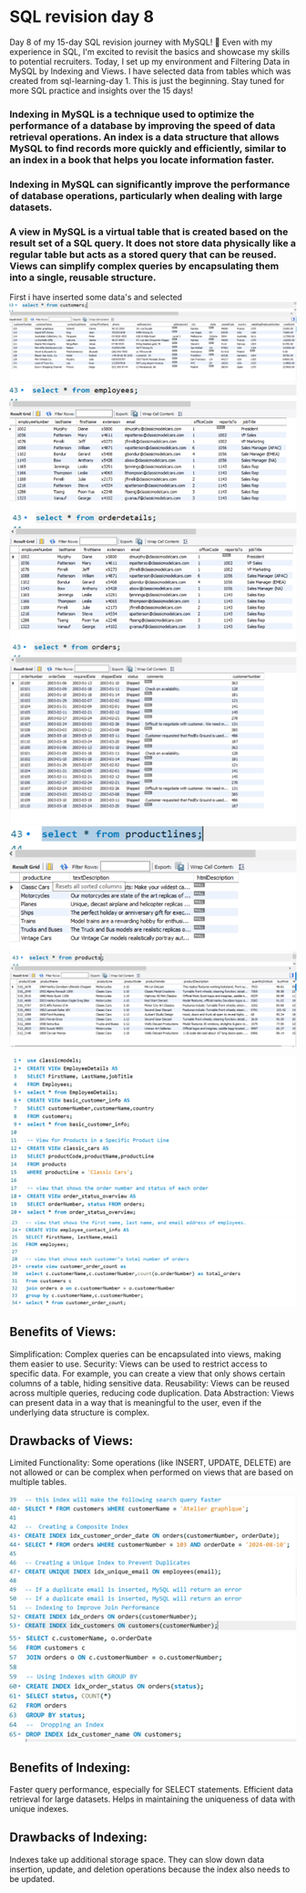 # SQL revision day 8
Day 8 of my 15-day SQL revision journey with MySQL! 🎉 Even with my experience in SQL, I'm excited to revisit the basics and showcase my skills to potential recruiters. Today, I set up my environment and Filtering Data in MySQL by Indexing and Views. I have selected data from tables which was created from sql-learning-day 1. This is just the beginning. Stay tuned for more SQL practice and insights over the 15 days!
### Indexing in MySQL is a technique used to optimize the performance of a database by improving the speed of data retrieval operations. An index is a data structure that allows MySQL to find records more quickly and efficiently, similar to an index in a book that helps you locate information faster.
### Indexing in MySQL can significantly improve the performance of database operations, particularly when dealing with large datasets.
### A view in MySQL is a virtual table that is created based on the result set of a SQL query. It does not store data physically like a regular table but acts as a stored query that can be reused. Views can simplify complex queries by encapsulating them into a single, reusable structure.
First i have inserted some data's and selected
![image alt](https://github.com/Udayagour14/sql-learning-2/blob/main/sql%20table%201.png)
![image alt](https://github.com/Udayagour14/sql-learning-2/blob/main/sql%20table2.png)
![image alt](https://github.com/Udayagour14/sql-learning-2/blob/main/sql%20table3.png)
![image alt](https://github.com/Udayagour14/sql-learning-2/blob/main/sql%20table%204.png)
![image alt](https://github.com/Udayagour14/sql-learning-2/blob/main/sql%20table5.png)
![image alt](https://github.com/Udayagour14/sql-learning-2/blob/main/sql%20table%206.png)


![image alt](https://github.com/Udayagour14/indexing-and-View-in-MySQL/blob/main/sql8.1.png)
![image alt](https://github.com/Udayagour14/indexing-and-View-in-MySQL/blob/main/sql8.2.png)
## Benefits of Views:
Simplification: Complex queries can be encapsulated into views, making them easier to use.
Security: Views can be used to restrict access to specific data. For example, you can create a view that only shows certain columns of a table, hiding sensitive data.
Reusability: Views can be reused across multiple queries, reducing code duplication.
Data Abstraction: Views can present data in a way that is meaningful to the user, even if the underlying data structure is complex.
## Drawbacks of Views:
Limited Functionality: Some operations (like INSERT, UPDATE, DELETE) are not allowed or can be complex when performed on views that are based on multiple tables.

![image alt](https://github.com/Udayagour14/indexing-and-View-in-MySQL/blob/main/sql8.3.png)
![image alt](https://github.com/Udayagour14/indexing-and-View-in-MySQL/blob/main/sql8.4.png)
## Benefits of Indexing:
Faster query performance, especially for SELECT statements.
Efficient data retrieval for large datasets.
Helps in maintaining the uniqueness of data with unique indexes.
## Drawbacks of Indexing:
Indexes take up additional storage space.
They can slow down data insertion, update, and deletion operations because the index also needs to be updated.

